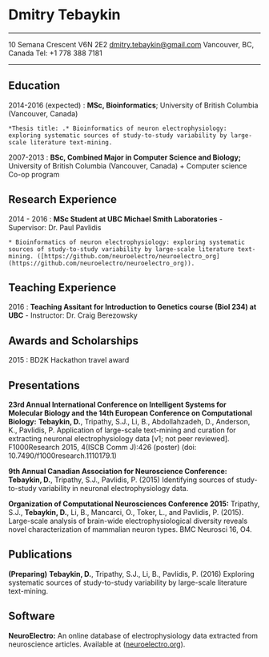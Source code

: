 Dmitry Tebaykin
============

-------------------		----------------------------
10 Semana Crescent V6N 2E2			[dmitry.tebaykin@gmail.com](mailto:dmitry.tebaykin@gmail.com)
Vancouver, BC, Canada				Tel: +1 778 388 7181
-------------------		----------------------------

Education
---------

2014-2016 (expected)
:   **MSc, Bioinformatics**; University of British Columbia (Vancouver, Canada)

    *Thesis title: .* Bioinformatics of neuron electrophysiology: exploring systematic sources of study-to-study variability by large-scale literature text-mining.

2007-2013
:   **BSc, Combined Major in Computer Science and Biology;** University of British Columbia (Vancouver, Canada)
    + Computer science Co-op program

Research Experience
----------

2014 - 2016
:   **MSc Student at UBC Michael Smith Laboratories** - Supervisor: Dr. Paul Pavlidis

    * Bioinformatics of neuron electrophysiology: exploring systematic sources of study-to-study variability by large-scale literature text-mining. ([https://github.com/neuroelectro/neuroelectro_org](https://github.com/neuroelectro/neuroelectro_org)).

Teaching Experience
---------------------

2016
: **Teaching Assitant for Introduction to Genetics course (Biol 234) at UBC** - Instructor: Dr. Craig Berezowsky

Awards and Scholarships
--------------------
2015
: BD2K Hackathon travel award

Presentations
--------------------

**23rd Annual International Conference on Intelligent Systems for Molecular Biology and the 14th European Conference on Computational Biology:**  **Tebaykin, D.**, Tripathy, S.J., Li, B., Abdollahzadeh, D., Anderson, K., Pavlidis, P. Application of large-scale text-mining and curation for extracting neuronal electrophysiology data [v1; not peer reviewed]. F1000Research 2015, 4(ISCB Comm J):426 (poster) (doi: 10.7490/f1000research.1110179.1)

**9th Annual Canadian Association for Neuroscience Conference:** **Tebaykin, D.**, Tripathy, S.J., Pavlidis, P. (2015) Identifying sources of study-to-study variability in neuronal electrophysiology data.

**Organization of Computational Neurosciences Conference 2015:** Tripathy, S.J., **Tebaykin, D.**, Li, B., Mancarci, O., Toker, L., and Pavlidis, P. (2015). Large-scale analysis of brain-wide electrophysiological diversity reveals novel characterization of mammalian neuron types. BMC Neurosci 16, O4.

Publications
------------
<!--zotero cell format -->
**(Preparing)** **Tebaykin, D.**, Tripathy, S.J., Li, B., Pavlidis, P. (2016) Exploring systematic sources of study-to-study variability by large-scale literature text-mining.



Software
------------
**NeuroElectro:** An online database of electrophysiology data extracted from neuroscience articles. Available at ([neuroelectro.org](http://neuroelectro.org/)).

